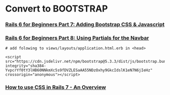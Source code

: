 
# Convert to BOOTSTRAP

### [Rails 6 for Beginners Part 7: Adding Bootstrap CSS & Javascript](https://www.youtube.com/watch?v=EzCl-6etSGI)
### [Rails 6 for Beginners Part 8: Using Partials for the Navbar](https://www.youtube.com/watch?v=6wS9-6BFBbs)

```
# add folowing to views/layouts/application.html.erb in <head>

<script src="https://cdn.jsdelivr.net/npm/bootstrap@5.3.3/dist/js/bootstrap.bundle.min.js" integrity="sha384-YvpcrYf0tY3lHB60NNkmXc5s9fDVZLESaAA55NDzOxhy9GkcIdslK1eN7N6jIeHz" crossorigin="anonymous"></script>
```

### [How to use CSS in Rails 7 - An Overview](https://learnetto.com/tutorials/how-to-use-css-in-rails-7)



